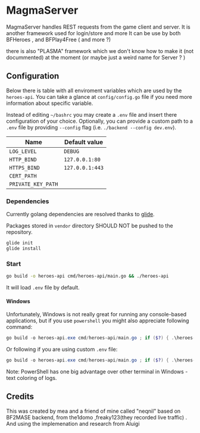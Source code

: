 # MagmaServer

MagmaServer handles REST requests from the game client and server.
It is another framework used for login/store and more
It can be use by both BFHeroes , and BFPlay4Free ( and more ?)

there is also "PLASMA" framework which we don't know how to make it (not docummented)
at the moment (or maybe just a weird name for Server ? ) 

## Configuration

Below there is table with all enviroment variables which are used by the `heroes-api`.
You can take a glance at `config/config.go` file if you need more information about specific variable.

Instead of editing `~/bashrc` you may create a `.env` file and insert there configuration of your choice.
Optionally, you can provide a custom path to a `.env` file by providing `--config` flag (i.e. `./backend --config dev.env`).

| Name               | Default value   |
|--------------------|-----------------|
| `LOG_LEVEL`        | `DEBUG`         |
| `HTTP_BIND`        | `127.0.0.1:80`  |
| `HTTPS_BIND`       | `127.0.0.1:443` |
| `CERT_PATH`        |                 |
| `PRIVATE_KEY_PATH` |                 |

### Dependencies

Currently golang dependencies are resolved thanks to [glide](https://github.com/Masterminds/glide).

Packages stored in `vendor` directory SHOULD NOT be pushed to the repository.

```bash
glide init
glide install
```

### Start

```bash
go build -o heroes-api cmd/heroes-api/main.go && ./heroes-api
```

It will load `.env` file by default.

#### Windows

Unfortunately, Windows is not really great for running any console-based applications, but if you use `powershell` you might also appreciate following command:

```powershell
go build -o heroes-api.exe cmd/heroes-api/main.go ; if ($?) { .\heroes-api.exe }
```

Or following if you are using custom `.env` file:

```powershell
go build -o heroes-api.exe cmd/heroes-api/main.go ; if ($?) { .\heroes-api.exe --config .dev.env }
```

Note: PowerShell has one big advantage over other terminal in Windows - text coloring of logs.

## Credits

This was created by mea and a friend of mine called "neqnil" based on BF2MASE backend, from the1domo ,freaky123(they recorded live traffic) . And using the implemenation and research from Aluigi
